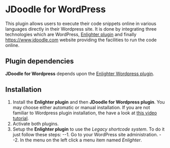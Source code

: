 # JDoodle for WordPress
This plugin allows users to execute their code snippets online in various languages directly in their Wordpress site. It is done by integrating three technologies which are WordPress, [Enlighter plugin](https://wordpress.org/plugins/enlighter/) and finally https://www.jdoodle.com website providing the facilities to run the code online.

## Plugin dependencies
**JDoodle for Wordpress** depends upon the [Enlighter Wordpress plugin](https://wordpress.org/plugins/enlighter/).

## Installation
1. Install the **Enlighter plugin** and then **JDoodle for Wordpress plugin**. You may choose either automatic or manual installation. If you are not familiar to Wordpress plugin installation, the have a look at [this video tutorial](https://www.youtube.com/watch?v=AXM1QgMODW0).
2. Activate both plugins.
3. Setup the **Enlighter plugin** to use the *Legacy shortcode system*. To do it just follow these steps:
--1. Go to your WordPress site administration.
--2. In the menu on the left click a menu item named *Enlighter*.


